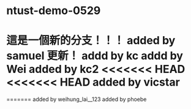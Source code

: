 # ntust-demo-0529
這是一個新的分支！！！
added by samuel 更新！
addd by kc
addd by Wei
added by kc2
<<<<<<< HEAD
<<<<<<< HEAD
added by vicstar
=======







=======
added by weihung_lai__123
added by phoebe


